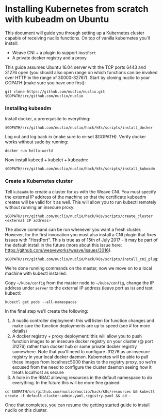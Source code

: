 # Installing Kubernetes from scratch with kubeadm on Ubuntu

This document will guide you through setting up a Kubernetes cluster capable of receiving nuclio functions. On top of vanilla kubernetes you'll install:
* Weave CNI + a plugin to support `HostPort`
* A private docker registry and a proxy

This guide assumes Ubuntu 16.04 server with the TCP ports 6443 and 31276 open (you should also open range on which functions can be invoked over HTTP in the range of 30000-32767). Start by cloning nuclio to your GOPATH (make sure you have one first):

```
git clone https://github.com/nuclio/nuclio.git $GOPATH/src/github.com/nuclio/nuclio
```

### Installing kubeadm

Install docker, a prerequisite to everything:
```
$GOPATH/src/github.com/nuclio/nuclio/hack/k8s/scripts/install_docker
```

Log out and log back in (make sure to re-set $GOPATH). Verify docker works without sudo by running:
```
docker run hello-world
```

Now install kubectl + kubelet + kubeadm:
```
$GOPATH/src/github.com/nuclio/nuclio/hack/k8s/scripts/install_kubeadm
```

### Create a Kubernetes cluster

Tell `kubeadm` to create a cluster for us with the Weave CNI. You must specify the external IP address of the machine so that the certificate kubeadm creates will be valid for it as well. This will allow you to run kubectl remotely without running an insecure proxy:
```
$GOPATH/src/github.com/nuclio/nuclio/hack/k8s/scripts/create_cluster <external IP address>
```

The above command can be run whenever you want a fresh cluster. However, for the first invocation you must also install a CNI plugin that fixes issues with "HostPort". This is true as of 15th of July 2017 - it may be part of the default install in the future (more about this issue here: https://github.com/weaveworks/weave/issues/3016).

```
$GOPATH/src/github.com/nuclio/nuclio/hack/k8s/scripts/install_cni_plugins
```

We're done running commands on the master, now we move on to a local machine with kubectl installed.

Copy `~/kube/config` from the master node to `~/kube/config`, change the IP address under `server` to the external IP address (leave port as is) and test kubectl:

```
kubectl get pods --all-namespaces
```

In the final step we'll create the following:
1. A nuclio controller deployment: this will listen for function changes and make sure the function deployments are up to speed (see # for more details)
2. A docker registry + proxy deployment: this will allow you to push function images to an insecure docker registry on your cluster (@ port 31276) rather than docker hub or some private docker registry somewhere. Note that you'll need to configure <cluster IP>:31276 as an insecure registry in your local docker daemon. Kubernetes will be able to pull these images from localhost:5000 thanks to the registry proxy, so we're excused from the need to configure the cluster daemon seeing how it treats localhost as secure
3. A hole in the RBAC allowing resources in the default namespace to do everything. In the future this will be more fine grained

```
cd $GOPATH/src/github.com/nuclio/nuclio/hack/k8s/resources && kubectl create -f default-cluster-admin.yaml,registry.yaml && cd -
```

Once that completes, you can resume the [getting started guide](/docs/getting-started.md) to install nuclio on this cluster.
